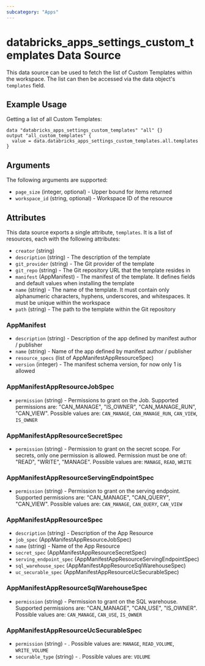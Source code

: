 ```yaml
---
subcategory: "Apps"
---
```

# databricks_apps_settings_custom_templates Data Source
This data source can be used to fetch the list of Custom Templates within the workspace.
The list can then be accessed via the data object's `templates` field.


## Example Usage
Getting a list of all Custom Templates:

```hcl
data "databricks_apps_settings_custom_templates" "all" {}
output "all_custom_templates" {
  value = data.databricks_apps_settings_custom_templates.all.templates
}
```


## Arguments
The following arguments are supported:
* `page_size` (integer, optional) - Upper bound for items returned
* `workspace_id` (string, optional) - Workspace ID of the resource


## Attributes
This data source exports a single attribute, `templates`. It is a list of resources, each with the following attributes:
* `creator` (string)
* `description` (string) - The description of the template
* `git_provider` (string) - The Git provider of the template
* `git_repo` (string) - The Git repository URL that the template resides in
* `manifest` (AppManifest) - The manifest of the template. It defines fields and default values when installing the template
* `name` (string) - The name of the template. It must contain only alphanumeric characters, hyphens, underscores, and whitespaces.
  It must be unique within the workspace
* `path` (string) - The path to the template within the Git repository

### AppManifest
* `description` (string) - Description of the app defined by manifest author / publisher
* `name` (string) - Name of the app defined by manifest author / publisher
* `resource_specs` (list of AppManifestAppResourceSpec)
* `version` (integer) - The manifest schema version, for now only 1 is allowed

### AppManifestAppResourceJobSpec
* `permission` (string) - Permissions to grant on the Job. Supported permissions are: "CAN_MANAGE", "IS_OWNER", "CAN_MANAGE_RUN", "CAN_VIEW". Possible values are: `CAN_MANAGE`, `CAN_MANAGE_RUN`, `CAN_VIEW`, `IS_OWNER`

### AppManifestAppResourceSecretSpec
* `permission` (string) - Permission to grant on the secret scope. For secrets, only one permission is allowed. Permission must be one of: "READ", "WRITE", "MANAGE". Possible values are: `MANAGE`, `READ`, `WRITE`

### AppManifestAppResourceServingEndpointSpec
* `permission` (string) - Permission to grant on the serving endpoint. Supported permissions are: "CAN_MANAGE", "CAN_QUERY", "CAN_VIEW". Possible values are: `CAN_MANAGE`, `CAN_QUERY`, `CAN_VIEW`

### AppManifestAppResourceSpec
* `description` (string) - Description of the App Resource
* `job_spec` (AppManifestAppResourceJobSpec)
* `name` (string) - Name of the App Resource
* `secret_spec` (AppManifestAppResourceSecretSpec)
* `serving_endpoint_spec` (AppManifestAppResourceServingEndpointSpec)
* `sql_warehouse_spec` (AppManifestAppResourceSqlWarehouseSpec)
* `uc_securable_spec` (AppManifestAppResourceUcSecurableSpec)

### AppManifestAppResourceSqlWarehouseSpec
* `permission` (string) - Permission to grant on the SQL warehouse. Supported permissions are: "CAN_MANAGE", "CAN_USE", "IS_OWNER". Possible values are: `CAN_MANAGE`, `CAN_USE`, `IS_OWNER`

### AppManifestAppResourceUcSecurableSpec
* `permission` (string) - . Possible values are: `MANAGE`, `READ_VOLUME`, `WRITE_VOLUME`
* `securable_type` (string) - . Possible values are: `VOLUME`